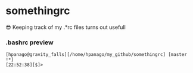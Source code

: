 # somethingrc


 :sunglasses: Keeping track of my .*rc files turns out usefull


### .bashrc preview
```
[hpanago@gravity_falls][/home/hpanago/my_github/somethingrc] [master !*]
[22:52:38][$]> 
```
